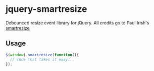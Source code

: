 jquery-smartresize
==================

Debounced resize event library for jQuery. All credits go to Paul Irish's
[smartresize](http://paulirish.com/2009/throttled-smartresize-jquery-event-handler/)

Usage
-----

```javascript
$(window).smartresize(function(){
  // code that takes it easy...
});
```
